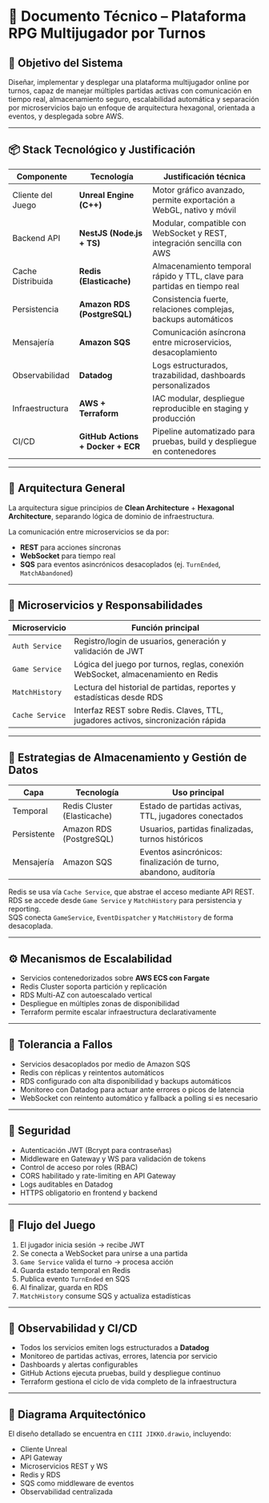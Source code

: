 # 🧠 Documento Técnico – Plataforma RPG Multijugador por Turnos

## 🎯 Objetivo del Sistema

Diseñar, implementar y desplegar una plataforma multijugador online por turnos, capaz de manejar múltiples partidas activas con comunicación en tiempo real, almacenamiento seguro, escalabilidad automática y separación por microservicios bajo un enfoque de arquitectura hexagonal, orientada a eventos, y desplegada sobre AWS.

---

## 📦 Stack Tecnológico y Justificación

| Componente        | Tecnología                      | Justificación técnica                                                             |
|------------------|----------------------------------|-----------------------------------------------------------------------------------|
| Cliente del Juego| **Unreal Engine (C++)**          | Motor gráfico avanzado, permite exportación a WebGL, nativo y móvil              |
| Backend API      | **NestJS (Node.js + TS)**        | Modular, compatible con WebSocket y REST, integración sencilla con AWS           |
| Cache Distribuida| **Redis (Elasticache)**          | Almacenamiento temporal rápido y TTL, clave para partidas en tiempo real         |
| Persistencia     | **Amazon RDS (PostgreSQL)**      | Consistencia fuerte, relaciones complejas, backups automáticos                   |
| Mensajería       | **Amazon SQS**                   | Comunicación asíncrona entre microservicios, desacoplamiento                     |
| Observabilidad   | **Datadog**                      | Logs estructurados, trazabilidad, dashboards personalizados                      |
| Infraestructura  | **AWS + Terraform**              | IAC modular, despliegue reproducible en staging y producción                     |
| CI/CD            | **GitHub Actions + Docker + ECR**| Pipeline automatizado para pruebas, build y despliegue en contenedores           |

---

## 🧱 Arquitectura General

La arquitectura sigue principios de **Clean Architecture** + **Hexagonal Architecture**, separando lógica de dominio de infraestructura.

La comunicación entre microservicios se da por:
- **REST** para acciones síncronas
- **WebSocket** para tiempo real
- **SQS** para eventos asincrónicos desacoplados (ej. `TurnEnded`, `MatchAbandoned`)

---

## 🧩 Microservicios y Responsabilidades

| Microservicio     | Función principal                                                                 |
|-------------------|-----------------------------------------------------------------------------------|
| `Auth Service`     | Registro/login de usuarios, generación y validación de JWT                       |
| `Game Service`     | Lógica del juego por turnos, reglas, conexión WebSocket, almacenamiento en Redis |
| `MatchHistory`     | Lectura del historial de partidas, reportes y estadísticas desde RDS             |
| `Cache Service`    | Interfaz REST sobre Redis. Claves, TTL, jugadores activos, sincronización rápida |

---

## 💾 Estrategias de Almacenamiento y Gestión de Datos

| Capa         | Tecnología              | Uso principal                                                         |
|--------------|--------------------------|-----------------------------------------------------------------------|
| Temporal     | Redis Cluster (Elasticache) | Estado de partidas activas, TTL, jugadores conectados               |
| Persistente  | Amazon RDS (PostgreSQL)     | Usuarios, partidas finalizadas, turnos históricos                    |
| Mensajería   | Amazon SQS                  | Eventos asincrónicos: finalización de turno, abandono, auditoría     |

Redis se usa vía `Cache Service`, que abstrae el acceso mediante API REST.  
RDS se accede desde `Game Service` y `MatchHistory` para persistencia y reporting.  
SQS conecta `GameService`, `EventDispatcher` y `MatchHistory` de forma desacoplada.

---

## ⚙️ Mecanismos de Escalabilidad

- Servicios contenedorizados sobre **AWS ECS con Fargate**
- Redis Cluster soporta partición y replicación
- RDS Multi-AZ con autoescalado vertical
- Despliegue en múltiples zonas de disponibilidad
- Terraform permite escalar infraestructura declarativamente

---

## 🧱 Tolerancia a Fallos

- Servicios desacoplados por medio de Amazon SQS
- Redis con réplicas y reintentos automáticos
- RDS configurado con alta disponibilidad y backups automáticos
- Monitoreo con Datadog para actuar ante errores o picos de latencia
- WebSocket con reintento automático y fallback a polling si es necesario

---

## 🔐 Seguridad

- Autenticación JWT (Bcrypt para contraseñas)
- Middleware en Gateway y WS para validación de tokens
- Control de acceso por roles (RBAC)
- CORS habilitado y rate-limiting en API Gateway
- Logs auditables en Datadog
- HTTPS obligatorio en frontend y backend

---

## 🔄 Flujo del Juego

1. El jugador inicia sesión → recibe JWT
2. Se conecta a WebSocket para unirse a una partida
3. `Game Service` valida el turno → procesa acción
4. Guarda estado temporal en Redis
5. Publica evento `TurnEnded` en SQS
6. Al finalizar, guarda en RDS
7. `MatchHistory` consume SQS y actualiza estadísticas

---

## 🧠 Observabilidad y CI/CD

- Todos los servicios emiten logs estructurados a **Datadog**
- Monitoreo de partidas activas, errores, latencia por servicio
- Dashboards y alertas configurables
- GitHub Actions ejecuta pruebas, build y despliegue continuo
- Terraform gestiona el ciclo de vida completo de la infraestructura

---

## 📐 Diagrama Arquitectónico

El diseño detallado se encuentra en `CIII JIKKO.drawio`, incluyendo:

- Cliente Unreal
- API Gateway
- Microservicios REST y WS
- Redis y RDS
- SQS como middleware de eventos
- Observabilidad centralizada